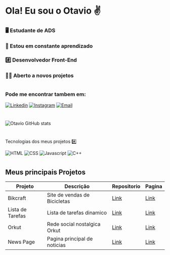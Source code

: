 # Ola! Eu sou o Otavio ✌️
### 🖥️ Estudante de  ADS
### 📖 Estou em constante aprendizado 
### #️⃣ Desenvolvedor Front-End
### 👨‍💻 Aberto a novos projetos
#
### Pode me encontrar tambem em:

[![Linkedin](https://img.shields.io/badge/LinkedIn-0077B5?style=for-the-badge&logo=linkedin&logoColor=white
)](https://www.linkedin.com/in/otavio-souza-6a7868169/)
[![Instagram](https://img.shields.io/badge/Instagram-E4405F?style=for-the-badge&logo=instagram&logoColor=white
)](https://www.instagram.com/otavioits/)
[![Email](https://img.shields.io/badge/Gmail-D14836?style=for-the-badge&logo=gmail&logoColor=white
)](otaviosouzalu@gmail.com)
#

![Otavio GitHub stats](https://github-readme-stats.vercel.app/api?username=otaviosouza21&show_icons=true&theme=dark)
#
Tecnologias dos meus projetos #️⃣

<div style="display: inline-block">
<img aling="center" alt="HTML" src="https://img.shields.io/badge/HTML-239120?style=for-the-badge&logo=html5&logoColor=white">
<img aling="center" alt="CSS" src="https://img.shields.io/badge/CSS-239120?&style=for-the-badge&logo=css3&logoColor=white">
<img aling="center" alt="Javascript" src="https://img.shields.io/badge/JavaScript-F7DF1E?style=for-the-badge&logo=javascript&logoColor=black">
<img aling="center" alt="C++" src="https://img.shields.io/badge/C%2B%2B-00599C?style=for-the-badge&logo=c%2B%2B&logoColor=white">
</div>

#
## Meus principais Projetos

| Projeto | Descrição | Repositorio | Pagina |
|----------|----------|----------|----------|
| Bikcraft | Site de vendas de Bicicletas | [Link](https://github.com/otaviosouza21/bikcraft)| [Link](https://otaviosouza21.github.io/bikraft/) |
| Lista de Tarefas | Lista de tarefas dinamico | [Link](https://github.com/otaviosouza21/lista-de-Tarefas)| [Link](https://otaviosouza21.github.io/lista-de-Tarefas/) |
| Orkut | Rede social nostalgica Orkut | [Link](https://github.com/otaviosouza21/orkut)| [Link](https://otaviosouza21.github.io/orkut/) |
| News Page | Pagina principal de noticias | [Link](https://github.com/otaviosouza21/Pagina-de-Noticias)| [Link](https://otaviosouza21.github.io/Pagina-de-Noticias/) |

